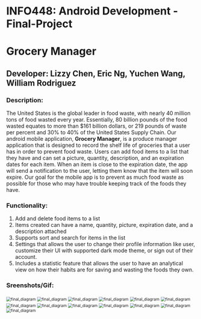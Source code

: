 # INFO448: Android Development - Final-Project

# Grocery Manager

## Developer: Lizzy Chen, Eric Ng, Yuchen Wang, William Rodriguez

### Description:
The United States is the global leader in food waste, with nearly 40 million tons of food wasted every year. Essentially, 80 billion pounds of the food wasted equates to more than $161 billion dollars, or 219 pounds of waste per percent and 30% to 40% of the United States Supply Chain. Our android mobile application, **Grocery Manager**, is a produce manager application that is designed to record the shelf life of groceries that a user has in order to prevent food waste. Users can add food items to a list that they have and can set a picture, quantity, description, and an expiration dates for each item. When an item is close to the expiration date, the app will send a notification to the user, letting them know that the item will soon expire. Our goal for the mobile app is to prevent as much food waste as possible for those who may have trouble keeping track of the foods they have.

### Functionality:

1. Add and delete food items to a list
1. Items created can have a name, quantity, picture, expiration date, and a description attached
1. Supports sort and search for items in the list
1. Settings that allows the user to change their profile information like user, customize their UI with supported dark mode theme, or sign out of their account.
1. Includes a statistic feature that allows the user to have an analytical view on how their habits are for saving and wasting the foods they own.

### Sreenshots/Gif:
<img src="Final_1.png" alt="final_diagram" style="zoom:75%;" />

<img src="Final_2.png" alt="final_diagram" style="zoom:75%;" />

<img src="Final_3.png" alt="final_diagram" style="zoom:75%;" />

<img src="Final_4.png" alt="final_diagram" style="zoom:75%;" />

<img src="Final_5.png" alt="final_diagram" style="zoom:75%;" />

<img src="Final_6.png" alt="final_diagram" style="zoom:75%;" />

<img src="Final_7.png" alt="final_diagram" style="zoom:75%;" />

<img src="Final_8.png" alt="final_diagram" style="zoom:75%;" />

<img src="Final_9.png" alt="final_diagram" style="zoom:75%;" />

<img src="Final_10.png" alt="final_diagram" style="zoom:75%;" />

<img src="Final_11.png" alt="final_diagram" style="zoom:75%;" />

<img src="Final_12.png" alt="final_diagram" style="zoom:75%;" />

<img src="Final_13.png" alt="final_diagram" style="zoom:75%;" />